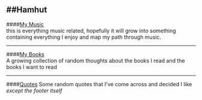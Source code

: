 ##Hamhut
----
####[My Music](/music.md)  
this is everything music related, hopefully it will grow into something
containing everything I enjoy and map my path through music.  

----
####[My Books](/books.md)  
A growing collection of random thoughts about the books I read and the books I
want to read

----
####[Quotes](/quotes.md)
Some random quotes that I've come across and decided I like 
_except the footer itself_
